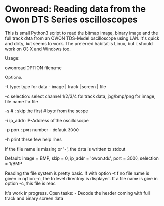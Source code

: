 
# Owonread: Reading data from the Owon DTS Series oscilloscopes

This is small Python3 script to read the bitmap image, binary image and the 
full track data from an OWON TDS-Model oscilloscope using LAN. 
It's quick and dirty, but seems to work. 
The preferred habitat is Linux, but it should work on OS X and Windows too.

Usage:

owonread OPTION filename

   Options: 
   
   -t type: type for data - image | track | screen | file
   
   -c selection: select channel 1/2/3/4 for track data, 
                 jpg/bmp/png for image, file name for file
                 
   -s # : skip the first # byte from the scope
   
   -i ip_addr: IP-Address of the oscilloscope
   
   -p port : port number - default 3000
   
   -h print these few help lines

If the file name is missing or '-', the data is written to stdout

Default: image = BMP, skip = 0, ip_addr = 'owon.tds', port = 3000, selection = 1/BMP

Reading the file system is pretty basic. If with option -t f no file name is
given in option -c, the to level directory is displayed. If a file name is
give in option -c, this file is read.

It's work in progress. Open tasks: 
    - Decode the header coming with full track and binary screen data


